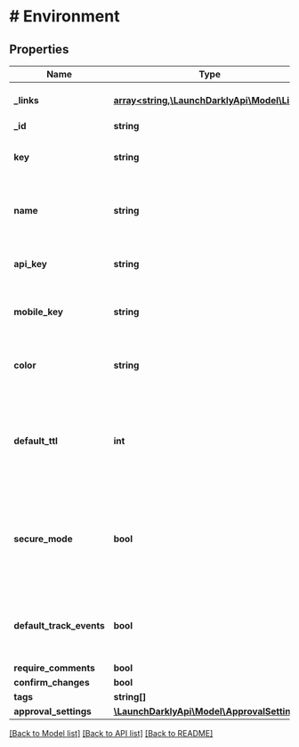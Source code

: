 # # Environment

## Properties

Name | Type | Description | Notes
------------ | ------------- | ------------- | -------------
**_links** | [**array<string,\LaunchDarklyApi\Model\Link>**](Link.md) | Links to related resources. |
**_id** | **string** |  |
**key** | **string** | A project-unique key for the new environment. |
**name** | **string** | A human-friendly name for the new environment. |
**api_key** | **string** | API key to use with client-side SDKs. |
**mobile_key** | **string** | API key to use with mobile SDKs. |
**color** | **string** | The color used to indicate this environment in the UI. |
**default_ttl** | **int** | The default time (in minutes) that the PHP SDK can cache feature flag rules locally. |
**secure_mode** | **bool** | Secure mode ensures that a user of the client-side SDK cannot impersonate another user. |
**default_track_events** | **bool** | Enables tracking detailed information for new flags by default. |
**require_comments** | **bool** |  |
**confirm_changes** | **bool** |  |
**tags** | **string[]** |  |
**approval_settings** | [**\LaunchDarklyApi\Model\ApprovalSettings**](ApprovalSettings.md) |  | [optional]

[[Back to Model list]](../../README.md#models) [[Back to API list]](../../README.md#endpoints) [[Back to README]](../../README.md)
